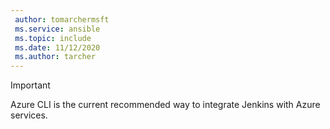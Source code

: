 ```yaml
---
 author: tomarchermsft
 ms.service: ansible
 ms.topic: include
 ms.date: 11/12/2020
 ms.author: tarcher
---
```


> [!Important]
> Azure CLI is the current recommended way to integrate Jenkins with Azure services.
